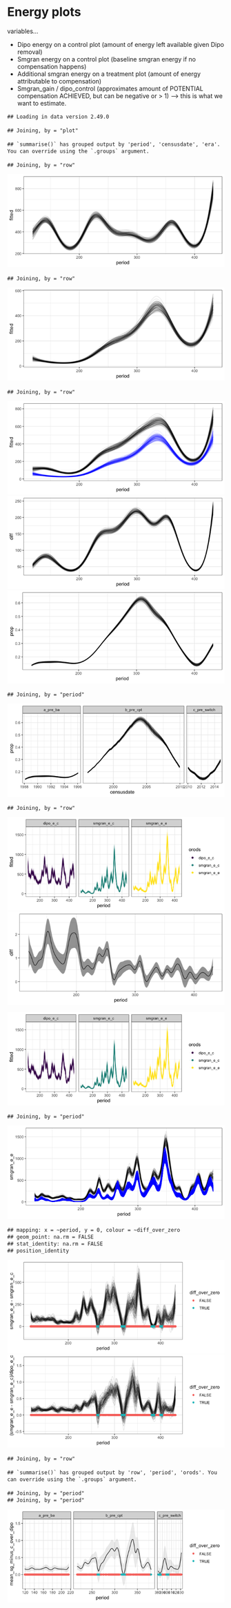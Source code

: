 Energy plots
================

variables…

  - Dipo energy on a control plot (amount of energy left available given
    Dipo removal)
  - Smgran energy on a control plot (baseline smgran energy if no
    compensation happens)
  - Additional smgran energy on a treatment plot (amount of energy
    attributable to compensation)
  - Smgran\_gain / dipo\_control (approximates amount of POTENTIAL
    compensation ACHIEVED, but can be negative or \> 1) —\> this is what
    we want to estimate.

<!-- end list -->

    ## Loading in data version 2.49.0

    ## Joining, by = "plot"

    ## `summarise()` has grouped output by 'period', 'censusdate', 'era'. You can override using the `.groups` argument.

    ## Joining, by = "row"

![](compensation_preswitch_files/figure-gfm/unnamed-chunk-1-1.png)<!-- -->

    ## Joining, by = "row"

![](compensation_preswitch_files/figure-gfm/unnamed-chunk-1-2.png)<!-- -->

    ## Joining, by = "row"

![](compensation_preswitch_files/figure-gfm/unnamed-chunk-1-3.png)<!-- -->![](compensation_preswitch_files/figure-gfm/unnamed-chunk-1-4.png)<!-- -->![](compensation_preswitch_files/figure-gfm/unnamed-chunk-1-5.png)<!-- -->

    ## Joining, by = "period"

![](compensation_preswitch_files/figure-gfm/unnamed-chunk-1-6.png)<!-- -->

    ## Joining, by = "row"

![](compensation_preswitch_files/figure-gfm/unnamed-chunk-2-1.png)<!-- -->![](compensation_preswitch_files/figure-gfm/unnamed-chunk-2-2.png)<!-- -->

![](compensation_preswitch_files/figure-gfm/unnamed-chunk-3-1.png)<!-- -->

    ## Joining, by = "period"

![](compensation_preswitch_files/figure-gfm/unnamed-chunk-3-2.png)<!-- -->

    ## mapping: x = ~period, y = 0, colour = ~diff_over_zero 
    ## geom_point: na.rm = FALSE
    ## stat_identity: na.rm = FALSE
    ## position_identity

![](compensation_preswitch_files/figure-gfm/unnamed-chunk-3-3.png)<!-- -->![](compensation_preswitch_files/figure-gfm/unnamed-chunk-3-4.png)<!-- -->

    ## Joining, by = "row"

    ## `summarise()` has grouped output by 'row', 'period', 'orods'. You can override using the `.groups` argument.

    ## Joining, by = "period"
    ## Joining, by = "period"

![](compensation_preswitch_files/figure-gfm/unnamed-chunk-3-5.png)<!-- -->
